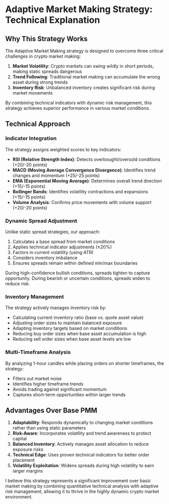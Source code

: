 # Adaptive Market Making Strategy: Technical Explanation

## Why This Strategy Works

The Adaptive Market Making strategy is designed to overcome three critical challenges in crypto market making:

1. **Market Volatility**: Crypto markets can swing wildly in short periods, making static spreads dangerous
2. **Trend Following**: Traditional market making can accumulate the wrong asset during strong trends
3. **Inventory Risk**: Unbalanced inventory creates significant risk during market movements

By combining technical indicators with dynamic risk management, this strategy achieves superior performance in various market conditions.

## Technical Approach

### Indicator Integration
The strategy assigns weighted scores to key indicators:

- **RSI (Relative Strength Index)**: Detects overbought/oversold conditions (+20/-20 points)
- **MACD (Moving Average Convergence Divergence)**: Identifies trend changes and momentum (+25/-25 points)
- **EMA (Exponential Moving Average)**: Determines overall trend direction (+15/-15 points)
- **Bollinger Bands**: Identifies volatility contractions and expansions (+15/-15 points)
- **Volume Analysis**: Confirms price movements with volume support (+20/-20 points)

### Dynamic Spread Adjustment
Unlike static spread strategies, our approach:

1. Calculates a base spread from market conditions
2. Applies technical indicator adjustments (±20%)
3. Factors in current volatility (using ATR)
4. Considers inventory imbalance
5. Ensures spreads remain within defined min/max boundaries

During high-confidence bullish conditions, spreads tighten to capture opportunity. During bearish or uncertain conditions, spreads widen to reduce risk.

### Inventory Management
The strategy actively manages inventory risk by:

- Calculating current inventory ratio (base vs. quote asset value)
- Adjusting order sizes to maintain balanced exposure
- Adapting inventory targets based on market conditions
- Reducing buy order sizes when base asset accumulation is high
- Reducing sell order sizes when base asset levels are low

### Multi-Timeframe Analysis
By analyzing 1-hour candles while placing orders on shorter timeframes, the strategy:

- Filters out market noise
- Identifies higher timeframe trends
- Avoids trading against significant momentum
- Captures short-term opportunities within larger trends

## Advantages Over Base PMM

1. **Adaptability**: Responds dynamically to changing market conditions rather than using static parameters
2. **Risk-Aware**: Incorporates volatility and trend awareness to protect capital
3. **Balanced Inventory**: Actively manages asset allocation to reduce exposure risks
4. **Technical Edge**: Uses proven technical indicators for better order placement
5. **Volatility Exploitation**: Widens spreads during high volatility to earn larger margins

I believe this strategy represents a significant improvement over basic market making by combining quantitative technical analysis with adaptive risk management, allowing it to thrive in the highly dynamic crypto market environment. 